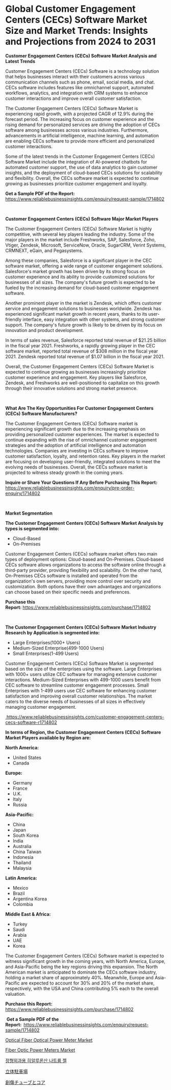 <p><h1>Global Customer Engagement Centers (CECs) Software Market Size and Market Trends: Insights and Projections from 2024 to 2031</h1></p><p><strong>Customer Engagement Centers (CECs) Software Market Analysis and Latest Trends</strong></p>
<p><p>Customer Engagement Centers (CECs) Software is a technology solution that helps businesses interact with their customers across various communication channels such as phone, email, social media, and chat. CECs software includes features like omnichannel support, automated workflows, analytics, and integration with CRM systems to enhance customer interactions and improve overall customer satisfaction.</p><p>The Customer Engagement Centers (CECs) Software Market is experiencing rapid growth, with a projected CAGR of 12.9% during the forecast period. The increasing focus on customer experience and the rising demand for personalized services are driving the adoption of CECs software among businesses across various industries. Furthermore, advancements in artificial intelligence, machine learning, and automation are enabling CECs software to provide more efficient and personalized customer interactions.</p><p>Some of the latest trends in the Customer Engagement Centers (CECs) Software Market include the integration of AI-powered chatbots for automated customer support, the use of data analytics to gain customer insights, and the deployment of cloud-based CECs solutions for scalability and flexibility. Overall, the CECs software market is expected to continue growing as businesses prioritize customer engagement and loyalty.</p></p>
<p><strong>Get a Sample PDF of the Report:&nbsp;</strong> <a href="https://www.reliablebusinessinsights.com/enquiry/request-sample/1714802">https://www.reliablebusinessinsights.com/enquiry/request-sample/1714802</a></p>
<p>&nbsp;</p>
<p><strong>Customer Engagement Centers (CECs) Software Major Market Players</strong></p>
<p><p>The Customer Engagement Centers (CECs) Software Market is highly competitive, with several key players leading the industry. Some of the major players in the market include Freshworks, SAP, Salesforce, Zoho, Vtiger, Zendesk, Microsoft, ServiceNow, Oracle, SugarCRM, Verint Systems, CRMNEXT, eGain, and Pegasystems. </p><p>Among these companies, Salesforce is a significant player in the CEC software market, offering a wide range of customer engagement solutions. Salesforce's market growth has been driven by its strong focus on customer experience and its ability to provide customized solutions for businesses of all sizes. The company's future growth is expected to be fueled by the increasing demand for cloud-based customer engagement software.</p><p>Another prominent player in the market is Zendesk, which offers customer service and engagement solutions to businesses worldwide. Zendesk has experienced significant market growth in recent years, thanks to its user-friendly interface, easy integration with other systems, and strong customer support. The company's future growth is likely to be driven by its focus on innovation and product development.</p><p>In terms of sales revenue, Salesforce reported total revenue of $21.25 billion in the fiscal year 2021. Freshworks, a rapidly growing player in the CEC software market, reported total revenue of $308 million in the fiscal year 2021. Zendesk reported total revenue of $1.07 billion in the fiscal year 2021.</p><p>Overall, the Customer Engagement Centers (CECs) Software Market is expected to continue growing as businesses increasingly prioritize customer experience and engagement. Key players like Salesforce, Zendesk, and Freshworks are well-positioned to capitalize on this growth through their innovative solutions and strong market presence.</p></p>
<p>&nbsp;</p>
<p><strong>What Are The Key Opportunities For Customer Engagement Centers (CECs) Software Manufacturers?</strong></p>
<p><p>The Customer Engagement Centers (CECs) Software market is experiencing significant growth due to the increasing emphasis on providing personalized customer experiences. The market is expected to continue expanding with the rise of omnichannel customer engagement strategies and the adoption of artificial intelligence and automation technologies. Companies are investing in CECs software to improve customer satisfaction, loyalty, and retention rates. Key players in the market are focusing on developing user-friendly, integrated solutions to meet the evolving needs of businesses. Overall, the CECs software market is projected to witness steady growth in the coming years.</p></p>
<p><strong>Inquire or Share Your Questions If Any Before Purchasing This Report:</strong> <a href="https://www.reliablebusinessinsights.com/enquiry/pre-order-enquiry/1714802">https://www.reliablebusinessinsights.com/enquiry/pre-order-enquiry/1714802</a></p>
<p>&nbsp;</p>
<p><strong>Market Segmentation</strong></p>
<p><strong>The Customer Engagement Centers (CECs) Software Market Analysis by types is segmented into:</strong></p>
<p><ul><li>Cloud-Based</li><li>On-Premises</li></ul></p>
<p><p>Customer Engagement Centers (CECs) software market offers two main types of deployment options: Cloud-based and On-Premises. Cloud-based CECs software allows organizations to access the software online through a third-party provider, providing flexibility and scalability. On the other hand, On-Premises CECs software is installed and operated from the organization's own servers, providing more control over security and customization. Both options have their own advantages and organizations can choose based on their specific needs and preferences.</p></p>
<p><strong>Purchase this Report:&nbsp;</strong><a href="https://www.reliablebusinessinsights.com/purchase/1714802">https://www.reliablebusinessinsights.com/purchase/1714802</a></p>
<p>&nbsp;</p>
<p><strong>The Customer Engagement Centers (CECs) Software Market Industry Research by Application is segmented into:</strong></p>
<p><ul><li>Large Enterprises(1000+ Users)</li><li>Medium-Sized Enterprise(499-1000 Users)</li><li>Small Enterprises(1-499 Users)</li></ul></p>
<p><p>Customer Engagement Centers (CECs) Software Market is segmented based on the size of the enterprises using the software. Large Enterprises with 1000+ users utilize CEC software for managing extensive customer interactions. Medium-Sized Enterprises with 499-1000 users benefit from CEC software to streamline customer engagement processes. Small Enterprises with 1-499 users use CEC software for enhancing customer satisfaction and improving overall customer relationships. The market caters to the diverse needs of businesses of all sizes in effectively managing customer engagement.</p></p>
<p><a href="https://www.reliablebusinessinsights.com/customer-engagement-centers-cecs-software-r1714802">&nbsp;https://www.reliablebusinessinsights.com/customer-engagement-centers-cecs-software-r1714802</a></p>
<p><strong>In terms of Region, the Customer Engagement Centers (CECs) Software Market Players available by Region are:</strong></p>
<p>
    <p> <strong> North America: </strong>
        <ul>
            <li>United States</li>
            <li>Canada</li>
        </ul>
        </p> 
    <p> <strong> Europe: </strong>
        <ul>
            <li>Germany</li>
            <li>France</li>
            <li>U.K.</li>
            <li>Italy</li>
            <li>Russia</li>
        </ul>
        </p> 
    <p> <strong> Asia-Pacific: </strong>
        <ul>
            <li>China</li>
            <li>Japan</li>
            <li>South Korea</li>
            <li>India</li>
            <li>Australia</li>
            <li>China Taiwan</li>
            <li>Indonesia</li>
            <li>Thailand</li>
            <li>Malaysia</li>
        </ul>
        </p> 
    <p> <strong> Latin America: </strong>
        <ul>
            <li>Mexico</li>
            <li>Brazil</li>
            <li>Argentina Korea</li>
            <li>Colombia</li>
        </ul>
        </p> 
    <p> <strong> Middle East & Africa: </strong>
        <ul>
            <li>Turkey</li>
            <li>Saudi</li>
            <li>Arabia</li>
            <li>UAE</li>
            <li>Korea</li>
        </ul>
    </p>
    </p>
<p><p>The Customer Engagement Centers (CECs) Software market is expected to witness significant growth in the coming years, with North America, Europe, and Asia-Pacific being the key regions driving this expansion. The North American market is anticipated to dominate the CECs software industry, holding a market share of approximately 40%. Meanwhile, Europe and Asia-Pacific are expected to account for 30% and 20% of the market share, respectively, with the USA and China contributing 5% each to the overall valuation.</p></p>
<p><strong>Purchase this Report: </strong><a href="https://www.reliablebusinessinsights.com/purchase/1714802">https://www.reliablebusinessinsights.com/purchase/1714802</a></p>
<p>&nbsp;<strong>Get a Sample PDF of the Report:&nbsp;&nbsp;</strong><a href="https://www.reliablebusinessinsights.com/enquiry/request-sample/1714802">https://www.reliablebusinessinsights.com/enquiry/request-sample/1714802</a></p>
<p><strong></strong></p>
<p><p><a href="https://github.com/RichRobinson5/Market-Research-Report-List-5/blob/main/optical-fiber-optical-power-meter-market.md">Optical Fiber Optical Power Meter Market</a></p><p><a href="https://github.com/LibbySpencer2018/Market-Research-Report-List-1/blob/main/fiber-optic-power-meters-market.md">Fiber Optic Power Meters Market</a></p><p><a href="https://medium.com/@jerrodhilll68/%EC%A0%95%ED%98%95%EC%99%B8%EA%B3%BC-%EC%86%8C%EB%93%90-%ED%9E%88%EC%95%8C%EB%A3%A8%EB%A1%A0%EC%82%B0-%EC%A0%A4-%EC%82%B0%EC%97%85-%EB%B6%84%EC%84%9D-%EB%B3%B4%EA%B3%A0%EC%84%9C-%EC%8B%9C%EC%9E%A5-%EA%B7%9C%EB%AA%A8-%EC%A0%90%EC%9C%A0%EC%9C%A8-%EC%9D%91%EC%9A%A9-%EB%B6%84%EC%95%BC-%EC%A7%80%EC%97%AD-%EA%B2%BD%EC%9F%81-%EC%A0%84%EB%9E%B5%EB%B3%84-%ED%8A%B8%EB%A0%8C%EB%93%9C-2024-2031-8353c039b19c">정형외과용 히알루론산 나트륨 젤</a></p><p><a href="https://github.com/DudleyFerry/Market-Research-Report-List-1/blob/main/2588265113431.md">立体駐車場</a></p><p><a href="https://medium.com/@rodhoppe07/%E5%82%B7%E5%8F%A3%E7%94%A8%E3%81%AE%E3%83%81%E3%83%A5%E3%83%BC%E3%83%96%E3%81%A8%E3%82%B3%E3%82%A2%E5%B8%82%E5%A0%B4%E8%A6%8F%E6%A8%A1-%E5%B8%82%E5%A0%B4%E5%8B%95%E5%90%91%E3%81%A8%E5%B8%82%E5%A0%B4%E4%BA%88%E6%B8%AC-2024%E5%B9%B4%E3%81%8B%E3%82%892031%E5%B9%B4%E3%81%BE%E3%81%A7-5031ecdf4d53">創傷チューブとコア</a></p></p>